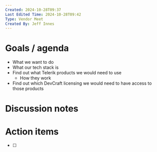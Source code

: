 ```yaml
---
Created: 2024-10-28T09:37
Last Edited Time: 2024-10-28T09:42
Type: Vendor Meet
Created By: Jeff Innes
---
```

# Goals / agenda

- What we want to do
- What our tech stack is
- Find out what Telerik products we would need to use
    - How they work
- Find out which DevCraft licensing we would need to have access to those products

# Discussion notes

# Action items

- [ ]
